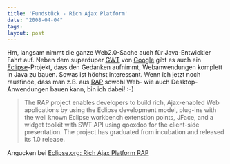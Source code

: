 ```yaml
---
title: 'Fundstück - Rich Ajax Platform'
date: "2008-04-04"
tags: 
layout: post
---
```

<p>Hm, langsam nimmt die ganze Web2.0-Sache auch für Java-Entwickler Fahrt auf. Neben dem superduper <a href="http://code.google.com/webtoolkit/">GWT</a> von <a href="http://www.google.de/">Google</a> gibt es auch ein <a href="http://www.eclipse.org/">Eclipse</a>-Projekt, dass den Gedanken aufnimmt, Webanwendungen komplett in Java zu bauen. Sowas ist h&ouml;chst interessant. Wenn ich jetzt noch rausfinde, dass man z.B. aus <a href="http://www.eclipse.org/rap/">RAP</a> sowohl Web- wie auch Desktop-Anwendungen bauen kann, bin ich dabei! :-)</p>

<blockquote class="posterous_medium_quote">The RAP project enables developers to build rich, Ajax-enabled Web applications by using the Eclipse development model, plug-ins with the well known Eclipse workbench extenstion points, JFace, and a widget toolkit with SWT API using qooxdoo for the client-side presentation. The project has graduated from incubation and released its 1.0 release.</blockquote>

<p>Angucken bei <a href="http://www.eclipse.org/rap/index.php">Eclipse.org: Rich Ajax Platform RAP</a></p>

